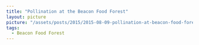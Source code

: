 ```yaml
---
title: "Pollination at the Beacon Food Forest"
layout: picture
picture: "/assets/posts/2015/2015-08-09-pollination-at-beacon-food-forest/20150809_203802712_iOS.jpg"
tags:
  - Beacon Food Forest
---
```

